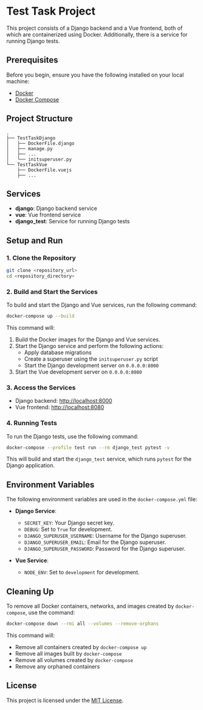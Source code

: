 
# Test Task Project

This project consists of a Django backend and a Vue frontend, both of which are containerized using Docker. Additionally, there is a service for running Django tests.

## Prerequisites

Before you begin, ensure you have the following installed on your local machine:

- [Docker](https://www.docker.com/)
- [Docker Compose](https://docs.docker.com/compose/)

## Project Structure

```
.
├── TestTaskDjango
│   ├── DockerFile.django
│   ├── manage.py
│   ├── ...
│   └── initsuperuser.py
└── TestTaskVue
    ├── DockerFile.vuejs
    ├── ...
```

## Services

- **django**: Django backend service
- **vue**: Vue frontend service
- **django_test**: Service for running Django tests

## Setup and Run

### 1. Clone the Repository

```bash
git clone <repository_url>
cd <repository_directory>
```

### 2. Build and Start the Services

To build and start the Django and Vue services, run the following command:

```bash
docker-compose up --build
```

This command will:

1. Build the Docker images for the Django and Vue services.
2. Start the Django service and perform the following actions:
   - Apply database migrations
   - Create a superuser using the `initsuperuser.py` script
   - Start the Django development server on `0.0.0.0:8000`
3. Start the Vue development server on `0.0.0.0:8080`

### 3. Access the Services

- Django backend: [http://localhost:8000](http://localhost:8000)
- Vue frontend: [http://localhost:8080](http://localhost:8080)

### 4. Running Tests

To run the Django tests, use the following command:

```bash
docker-compose --profile test run --rm django_test pytest -v
```

This will build and start the `django_test` service, which runs `pytest` for the Django application.

## Environment Variables

The following environment variables are used in the `docker-compose.yml` file:

- **Django Service**:
  - `SECRET_KEY`: Your Django secret key.
  - `DEBUG`: Set to `True` for development.
  - `DJANGO_SUPERUSER_USERNAME`: Username for the Django superuser.
  - `DJANGO_SUPERUSER_EMAIL`: Email for the Django superuser.
  - `DJANGO_SUPERUSER_PASSWORD`: Password for the Django superuser.

- **Vue Service**:
  - `NODE_ENV`: Set to `development` for development.

## Cleaning Up

To remove all Docker containers, networks, and images created by `docker-compose`, use the command:

```bash
docker-compose down --rmi all --volumes --remove-orphans
```

This command will:

- Remove all containers created by `docker-compose up`
- Remove all images built by `docker-compose`
- Remove all volumes created by `docker-compose`
- Remove any orphaned containers

## License

This project is licensed under the [MIT License](LICENSE).
